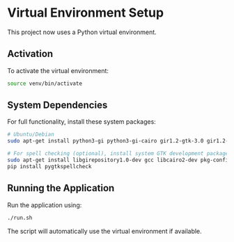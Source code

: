 # Virtual Environment Setup

This project now uses a Python virtual environment.

## Activation

To activate the virtual environment:
```bash
source venv/bin/activate
```

## System Dependencies

For full functionality, install these system packages:
```bash
# Ubuntu/Debian
sudo apt-get install python3-gi python3-gi-cairo gir1.2-gtk-3.0 gir1.2-gtksource-3.0 gir1.2-webkit2-4.1

# For spell checking (optional), install system GTK development packages first:
sudo apt-get install libgirepository1.0-dev gcc libcairo2-dev pkg-config python3-dev gir1.2-gtk-3.0
pip install pygtkspellcheck
```

## Running the Application

Run the application using:
```bash
./run.sh
```

The script will automatically use the virtual environment if available.